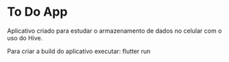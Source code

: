 # To Do App

Aplicativo criado para estudar o armazenamento de dados no celular com o uso do Hive.

Para criar a build do aplicativo executar: flutter run
